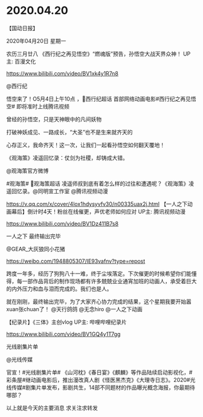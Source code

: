 # 2020.04.20

【国动日报】

2020年04月20日  星期一

农历三月廿八
 《西行纪之再见悟空》“燃魂版”预告，孙悟空大战天界众神！ UP主: 百漫文化

https://www.bilibili.com/video/BV1xk4y1R7n8

 

@西行纪                            

悟空来了！O5月4日上午10点  ，西行纪超话   首部网络动画电影#西行纪之再见悟空# 即将准时上线腾讯视频

曾经的孙悟空，只是天神眼中的凡间妖物

打破神妖成见、一路成长，“大圣”也不是生来就齐天的

心存正义，我命齐天！这一次，让我们一起看孙悟空如何翻天覆地！


《观海策》凌遥回忆录：仗剑为社稷，却铸成大错。    

@观海策官方微博                            

#观海策# 观海策超话 凌遥师叔到底有着怎么样的过往和遭遇呢？《观海策》凌遥回忆录。@同明宣工作室 @腾讯视频动漫

https://v.qq.com/x/cover/4lox1hdysyvfv30/n00335uax2j.html
 【一人之下动画幕后】倒计时4天！粉丝在线催更，声优老师如何应对 UP主: 腾讯视频动漫

https://www.bilibili.com/video/BV1Dz411B7s8


一人之下 最终输出完毕

@GEAR_大灰狼同小花猪  

https://weibo.com/1948805307/IE93vafnv?type=repost       

跨度一年多，经历了狗狗八十一难，终于尘埃落定。下次催更的时候希望你们能懂得，每一部作品背后的制作现场都有许多兢兢业业通宵加班的动画人，承受着巨大的内外压力和血与泪而完成的。我们也是人。

就在刚刚，最终输出完毕，为了大家齐心协力完成的结果，这个星期我要开始嚣xuan张chuan了！
@天行鸽鸽 @无念hiro @一人之下动画



 【纪录片】《三体》主创vlog UP主: 哔哩哔哩纪录片

https://www.bilibili.com/video/BV1GQ4y1T7gg


光线剧集片单

@光线传媒   

官宣！#光线剧集片单# 《山河枕》《春日宴》《麒麟》等作品陆续启动影视化，#彩条屋#继动画电影后，推出漫改真人剧《怪医黑杰克》《大理寺日志》。2020#光线传媒#剧集片单发布，影剧共生，14部不同题材的作品曝光概念海报，你最期待哪部？


以上就是今天的主要消息
求关注求转发




